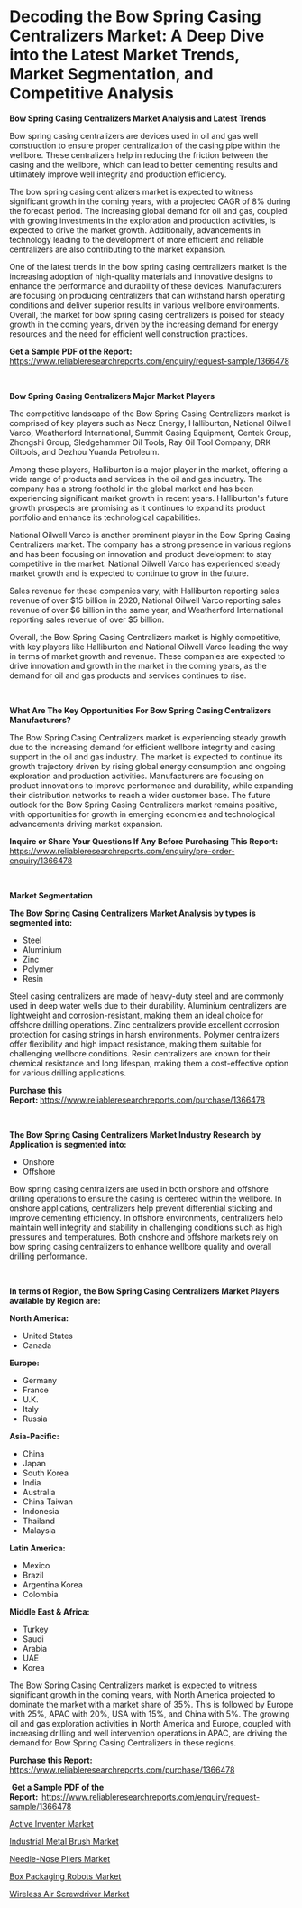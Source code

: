 <p><h1>Decoding the Bow Spring Casing Centralizers Market: A Deep Dive into the Latest Market Trends, Market Segmentation, and Competitive Analysis</h1></p><p><strong>Bow Spring Casing Centralizers Market Analysis and Latest Trends</strong></p>
<p><p>Bow spring casing centralizers are devices used in oil and gas well construction to ensure proper centralization of the casing pipe within the wellbore. These centralizers help in reducing the friction between the casing and the wellbore, which can lead to better cementing results and ultimately improve well integrity and production efficiency.</p><p>The bow spring casing centralizers market is expected to witness significant growth in the coming years, with a projected CAGR of 8% during the forecast period. The increasing global demand for oil and gas, coupled with growing investments in the exploration and production activities, is expected to drive the market growth. Additionally, advancements in technology leading to the development of more efficient and reliable centralizers are also contributing to the market expansion.</p><p>One of the latest trends in the bow spring casing centralizers market is the increasing adoption of high-quality materials and innovative designs to enhance the performance and durability of these devices. Manufacturers are focusing on producing centralizers that can withstand harsh operating conditions and deliver superior results in various wellbore environments. Overall, the market for bow spring casing centralizers is poised for steady growth in the coming years, driven by the increasing demand for energy resources and the need for efficient well construction practices.</p></p>
<p><strong>Get a Sample PDF of the Report:&nbsp;</strong> <a href="https://www.reliableresearchreports.com/enquiry/request-sample/1366478">https://www.reliableresearchreports.com/enquiry/request-sample/1366478</a></p>
<p>&nbsp;</p>
<p><strong>Bow Spring Casing Centralizers Major Market Players</strong></p>
<p><p>The competitive landscape of the Bow Spring Casing Centralizers market is comprised of key players such as Neoz Energy, Halliburton, National Oilwell Varco, Weatherford International, Summit Casing Equipment, Centek Group, Zhongshi Group, Sledgehammer Oil Tools, Ray Oil Tool Company, DRK Oiltools, and Dezhou Yuanda Petroleum.</p><p>Among these players, Halliburton is a major player in the market, offering a wide range of products and services in the oil and gas industry. The company has a strong foothold in the global market and has been experiencing significant market growth in recent years. Halliburton's future growth prospects are promising as it continues to expand its product portfolio and enhance its technological capabilities.</p><p>National Oilwell Varco is another prominent player in the Bow Spring Casing Centralizers market. The company has a strong presence in various regions and has been focusing on innovation and product development to stay competitive in the market. National Oilwell Varco has experienced steady market growth and is expected to continue to grow in the future.</p><p>Sales revenue for these companies vary, with Halliburton reporting sales revenue of over $15 billion in 2020, National Oilwell Varco reporting sales revenue of over $6 billion in the same year, and Weatherford International reporting sales revenue of over $5 billion.</p><p>Overall, the Bow Spring Casing Centralizers market is highly competitive, with key players like Halliburton and National Oilwell Varco leading the way in terms of market growth and revenue. These companies are expected to drive innovation and growth in the market in the coming years, as the demand for oil and gas products and services continues to rise.</p></p>
<p>&nbsp;</p>
<p><strong>What Are The Key Opportunities For Bow Spring Casing Centralizers Manufacturers?</strong></p>
<p><p>The Bow Spring Casing Centralizers market is experiencing steady growth due to the increasing demand for efficient wellbore integrity and casing support in the oil and gas industry. The market is expected to continue its growth trajectory driven by rising global energy consumption and ongoing exploration and production activities. Manufacturers are focusing on product innovations to improve performance and durability, while expanding their distribution networks to reach a wider customer base. The future outlook for the Bow Spring Casing Centralizers market remains positive, with opportunities for growth in emerging economies and technological advancements driving market expansion.</p></p>
<p><strong>Inquire or Share Your Questions If Any Before Purchasing This Report:</strong> <a href="https://www.reliableresearchreports.com/enquiry/pre-order-enquiry/1366478">https://www.reliableresearchreports.com/enquiry/pre-order-enquiry/1366478</a></p>
<p>&nbsp;</p>
<p><strong>Market Segmentation</strong></p>
<p><strong>The Bow Spring Casing Centralizers Market Analysis by types is segmented into:</strong></p>
<p><ul><li>Steel</li><li>Aluminium</li><li>Zinc</li><li>Polymer</li><li>Resin</li></ul></p>
<p><p>Steel casing centralizers are made of heavy-duty steel and are commonly used in deep water wells due to their durability. Aluminium centralizers are lightweight and corrosion-resistant, making them an ideal choice for offshore drilling operations. Zinc centralizers provide excellent corrosion protection for casing strings in harsh environments. Polymer centralizers offer flexibility and high impact resistance, making them suitable for challenging wellbore conditions. Resin centralizers are known for their chemical resistance and long lifespan, making them a cost-effective option for various drilling applications.</p></p>
<p><strong>Purchase this Report:&nbsp;</strong><a href="https://www.reliableresearchreports.com/purchase/1366478">https://www.reliableresearchreports.com/purchase/1366478</a></p>
<p>&nbsp;</p>
<p><strong>The Bow Spring Casing Centralizers Market Industry Research by Application is segmented into:</strong></p>
<p><ul><li>Onshore</li><li>Offshore</li></ul></p>
<p><p>Bow spring casing centralizers are used in both onshore and offshore drilling operations to ensure the casing is centered within the wellbore. In onshore applications, centralizers help prevent differential sticking and improve cementing efficiency. In offshore environments, centralizers help maintain well integrity and stability in challenging conditions such as high pressures and temperatures. Both onshore and offshore markets rely on bow spring casing centralizers to enhance wellbore quality and overall drilling performance.</p></p>
<p>&nbsp;</p>
<p><strong>In terms of Region, the Bow Spring Casing Centralizers Market Players available by Region are:</strong></p>
<p>
    <p> <strong> North America: </strong>
        <ul>
            <li>United States</li>
            <li>Canada</li>
        </ul>
        </p> 
    <p> <strong> Europe: </strong>
        <ul>
            <li>Germany</li>
            <li>France</li>
            <li>U.K.</li>
            <li>Italy</li>
            <li>Russia</li>
        </ul>
        </p> 
    <p> <strong> Asia-Pacific: </strong>
        <ul>
            <li>China</li>
            <li>Japan</li>
            <li>South Korea</li>
            <li>India</li>
            <li>Australia</li>
            <li>China Taiwan</li>
            <li>Indonesia</li>
            <li>Thailand</li>
            <li>Malaysia</li>
        </ul>
        </p> 
    <p> <strong> Latin America: </strong>
        <ul>
            <li>Mexico</li>
            <li>Brazil</li>
            <li>Argentina Korea</li>
            <li>Colombia</li>
        </ul>
        </p> 
    <p> <strong> Middle East & Africa: </strong>
        <ul>
            <li>Turkey</li>
            <li>Saudi</li>
            <li>Arabia</li>
            <li>UAE</li>
            <li>Korea</li>
        </ul>
    </p>
    </p>
<p><p>The Bow Spring Casing Centralizers market is expected to witness significant growth in the coming years, with North America projected to dominate the market with a market share of 35%. This is followed by Europe with 25%, APAC with 20%, USA with 15%, and China with 5%. The growing oil and gas exploration activities in North America and Europe, coupled with increasing drilling and well intervention operations in APAC, are driving the demand for Bow Spring Casing Centralizers in these regions.</p></p>
<p><strong>Purchase this Report: </strong><a href="https://www.reliableresearchreports.com/purchase/1366478">https://www.reliableresearchreports.com/purchase/1366478</a></p>
<p>&nbsp;<strong>Get a Sample PDF of the Report:&nbsp;&nbsp;</strong><a href="https://www.reliableresearchreports.com/enquiry/request-sample/1366478">https://www.reliableresearchreports.com/enquiry/request-sample/1366478</a></p>
<p><strong></strong></p>
<p><p><a href="https://medium.com/@jeremyking767/active-inventer-market-furnishes-information-on-market-share-market-trends-and-market-growth-75320febaf53">Active Inventer Market</a></p><p><a href="https://medium.com/@jeremyking767/industrial-metal-brush-market-exploring-market-share-market-trends-and-future-growth-ae4efd6096f8">Industrial Metal Brush Market</a></p><p><a href="https://medium.com/@jeremyking767/needle-nose-pliers-market-insights-into-market-cagr-market-trends-and-growth-strategies-14cfc2757914">Needle-Nose Pliers Market</a></p><p><a href="https://medium.com/@jeremyking767/box-packaging-robots-market-research-report-its-history-and-forecast-2024-to-2031-2e31c06a4069">Box Packaging Robots Market</a></p><p><a href="https://medium.com/p/cde968d4de0c/edit">Wireless Air Screwdriver Market</a></p></p>